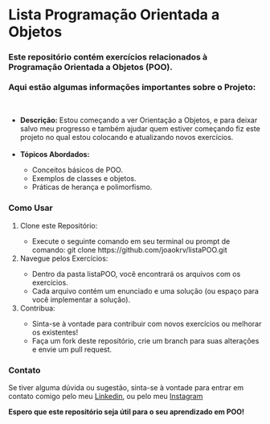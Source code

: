 <h1>Lista Programação Orientada a Objetos</h1>

<h3>Este repositório contém exercícios relacionados à Programação Orientada a Objetos (POO).<br><br>Aqui estão algumas informações importantes sobre o Projeto:</h3> 

<br>

<ul>
	<li><strong>Descrição:</strong> Estou começando a ver Orientação a Objetos, e para deixar salvo meu progresso e também ajudar quem estiver começando fiz este projeto no qual estou colocando e atualizando novos exercícios.</li>
	<br>
	<li><strong>Tópicos Abordados:</strong></li>
		<ul>
			<li>Conceitos básicos de POO.</li>
			<li>Exemplos de classes e objetos.</li>
			<li>Práticas de herança e polimorfismo.</li>
		</ul>
</ul>

<h3>Como Usar</h3>

<ol>
	<li> Clone este Repositório:</li>
		<ul>
			<li>Execute o seguinte comando em seu terminal ou prompt de comando: git clone https://github.com/joaokrv/listaPOO.git</li>
		</ul>
	<li> Navegue pelos Exercícios:</li>
		<ul>
			<li>Dentro da pasta listaPOO, você encontrará os arquivos com os exercícios.</li>
			<li>Cada arquivo contém um enunciado e uma solução (ou espaço para você implementar a solução).</li>
		</ul>
	<li> Contribua:</li>
		<ul>
			<li>Sinta-se à vontade para contribuir com novos exercícios ou melhorar os existentes!</li>
			<li>Faça um fork deste repositório, crie um branch para suas alterações e envie um pull request.</li>
		</ul>
</ol>

<h3>Contato</h3>
	<p>Se tiver alguma dúvida ou sugestão, sinta-se à vontade para entrar em contato comigo pelo meu <a href="https://www.linkedin.com/in/joaokrv">Linkedin</a>, ou pelo meu <a href="https://www.instagram.com/joaokrv">Instagram</a></p>

<p><strong>Espero que este repositório seja útil para o seu aprendizado em POO!</strong></p>
